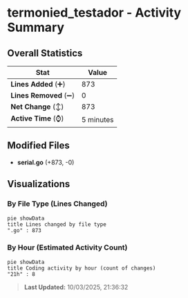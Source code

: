 # termonied_testador - Activity Summary 

## Overall Statistics

| Stat                   | Value                                                             |
| ---------------------- | ----------------------------------------------------------------- |
| **Lines Added** (➕)   | 873                                          |
| **Lines Removed** (➖) | 0                                        |
| **Net Change** (↕)    | 873                |
| **Active Time** (⌚)   | 5 minutes |


## Modified Files
- **serial.go** (+873, -0)

## Visualizations

### By File Type (Lines Changed)

```mermaid
pie showData
title Lines changed by file type
".go" : 873
```

### By Hour (Estimated Activity Count)

```mermaid
pie showData
title Coding activity by hour (count of changes)
"21h" : 8
```


> **Last Updated:** 10/03/2025, 21:36:32